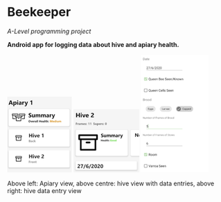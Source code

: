 # Beekeeper

*A-Level programming project*

**Android app for logging data about hive and apiary health.**  

![apiary view](docs/Picture2.png) ![hive view](docs/Picture5.png) ![hive entry data view](docs/Picture3.png)

Above left: Apiary view, above centre: hive view with data entries, above right: hive data entry view 
